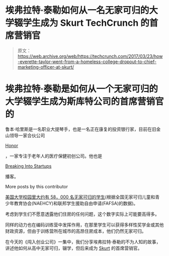 # 埃弗拉特·泰勒如何从一名无家可归的大学辍学生成为 Skurt TechCrunch 的首席营销官

> 原文：<https://web.archive.org/web/https://techcrunch.com/2017/03/23/how-everette-taylor-went-from-a-homeless-college-dropout-to-chief-marketing-officer-at-skurt/>

# 埃弗拉特·泰勒是如何从一个无家可归的大学辍学生成为斯库特公司的首席营销官的

鲁本·哈里斯是一名职业大提琴手，也是一名正在康复的投资银行家，目前在旧金山领导一家合伙公司

[Honor](https://web.archive.org/web/20221208114151/https://www.joinhonor.com/)

，一家专注于老年人的医疗保健初创公司。他也是

[Breaking Into Startups](https://web.archive.org/web/20221208114151/http://breakingintostartups.com/)

播客。

More posts by this contributor

[美国大学校园里大约有 58，000 名无家可归的学生](https://web.archive.org/web/20221208114151/http://www.usatoday.com/story/news/nation/2013/10/21/homeless-students-american-colleges/3144383/)(根据全国无家可归儿童和青少年教育协会(NAEHCY)和联邦学生援助自由申请(FAFSA)的数据)。

考虑到学生们不愿意透露他们住房的任何问题，这个数字实际上可能要高得多。

同样的动力也在编码训练营中发挥作用，在那里学生可以获得多样性奖学金或其他财政资源，但由于训练营所在城市的高昂住房成本，他们仍然无家可归。

在今天的《闯入创业公司》一集中，我们分享埃弗拉特·泰勒的不为人知的故事，讲述他如何从高中无家可归，辍学，但后来成为 [Skurt](https://web.archive.org/web/20221208114151/https://www.skurt.com/) 的首席营销官。